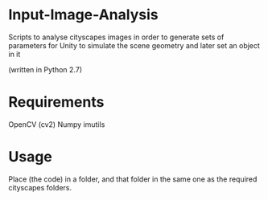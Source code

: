# Input-Image-Analysis
Scripts to analyse cityscapes images in order to generate sets of parameters for
Unity to simulate the scene geometry and later set an object in it

(written in Python 2.7)

# Requirements

OpenCV (cv2)
Numpy
imutils


# Usage

Place (the code) in a folder, and that folder in the same one as the required cityscapes folders.
